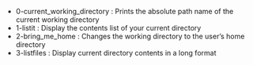 - 0-current_working_directory : Prints the absolute path name of the current working directory
- 1-listit : Display the contents list of your current directory
- 2-bring_me_home : Changes the working directory to the user’s home directory
- 3-listfiles : Display current directory contents in a long format
